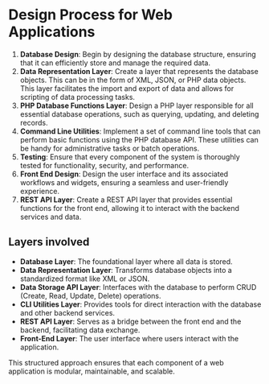 # Design Process for Web Applications

1. **Database Design**: Begin by designing the database structure, ensuring that it can efficiently
   store and manage the required data.
2. **Data Representation Layer**: Create a layer that represents the database objects. This can be
   in the form of XML, JSON, or PHP data objects. This layer facilitates the import and export of
   data and allows for scripting of data processing tasks.
3. **PHP Database Functions Layer**: Design a PHP layer responsible for all essential database
   operations, such as querying, updating, and deleting records.
4. **Command Line Utilities**: Implement a set of command line tools that can perform basic
   functions using the PHP database API. These utilities can be handy for administrative tasks or
   batch operations.
5. **Testing**: Ensure that every component of the system is thoroughly tested for functionality,
   security, and performance.
6. **Front End Design**: Design the user interface and its associated workflows and widgets,
   ensuring a seamless and user-friendly experience.
7. **REST API Layer**: Create a REST API layer that provides essential functions for the front end,
   allowing it to interact with the backend services and data.

## Layers involved

-   **Database Layer**: The foundational layer where all data is stored.
-   **Data Representation Layer**: Transforms database objects into a standardized format like XML
    or JSON.
-   **Data Storage API Layer**: Interfaces with the database to perform CRUD (Create, Read, Update,
    Delete) operations.
-   **CLI Utilities Layer**: Provides tools for direct interaction with the database and other
    backend services.
-   **REST API Layer**: Serves as a bridge between the front end and the backend, facilitating data
    exchange.
-   **Front-End Layer**: The user interface where users interact with the application.

This structured approach ensures that each component of a web application is modular, maintainable,
and scalable.

<!-- DSG/ChatGPT 7/25/2023 -->
